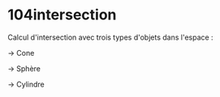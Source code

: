 # 104intersection

Calcul d'intersection avec trois types d'objets dans l'espace :

-> Cone

-> Sphère

-> Cylindre
